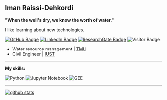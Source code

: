 ## Iman Raissi-Dehkordi 

**"When the well's dry, we know the worth of water."**

I like learning about new technologies.

[![GitHub Badge](https://img.shields.io/github/followers/ImanRaissi?style=social)](https://github.com/ImanRaissi?tab=followers)
[![LinkedIn Badge](https://img.shields.io/badge/My-LinkedIn-blue)](https://www.linkedin.com/in/iman-raissi50b7a61b4/)
[![ResearchGate Badge](https://img.shields.io/badge/My-ResearchGate-brightgreen)](https://www.researchgate.net/profile/Iman-Dehkordi)
![Visitor Badge](https://visitor-badge.laobi.icu/badge?page_id=ImanRaissi.ImanRaissi)



- Water resource management | [TMU](https://www.usnews.com/education/best-global-universities/tarbiat-modares-university-528825)
- Civil Engineer | [IUST](https://www.timeshighereducation.com/world-university-rankings/iran-university-science-and-technology)

---
**My skills:**

![Python](https://img.shields.io/badge/python-3670A0?style=for-the-badge&logo=python&logoColor=ffdd54) 
![Jupyter Notebook](https://img.shields.io/badge/jupyter-%23FA0F00.svg?style=for-the-badge&logo=jupyter&logoColor=white)
![GEE](https://img.shields.io/badge/GEE-%232671E5.svg?style=for-the-badge&logo=GoogleEarthEngine&logoColor=white)


---

[![github stats](https://github-readme-stats.vercel.app/api?username=ImanRaissi&count_private=true&show_icons=true&theme=radical&hide_rank=false)](https://github.com/anuraghazra/github-readme-stats)
